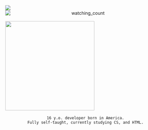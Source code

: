 <div align="center" class="head-me" style="display: flex; flex-flow: column wrap;">
<!-- HEY! You are free to use this layout, and i would be wery happy if you keep "readme layout made by https://github.com/nichind" in it ^_^ -->

<div align="center" class="head-me" style="display: flex; flex-flow: column wrap;">
	<img src="https://api.statusbadges.me/badge/status/301035790891352076"/> <img src="https://komarev.com/ghpvc/?username=nichind&color=9963B3" alt="watching_count" /><br>
	<img src="https://img.pikbest.com/ai/illus_our/20230427/f0b61797e1e2c37d2e5b8e33b6a10f34.jpg!w700wp" width="280" height="280"/>
	<br>
	<img 
 
	
	16 y.o. developer born in America.
	Fully self-taught, currently studying CS, and HTML.

</div>

